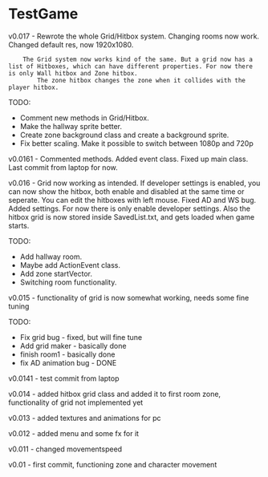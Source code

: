 # TestGame


v0.017 - Rewrote the whole Grid/Hitbox system. Changing rooms now work. Changed default res, now 1920x1080. 

		The Grid system now works kind of the same. But a grid now has a list of Hitboxes, which can have different properties. For now there is only Wall hitbox and Zone hitbox.
			The zone hitbox changes the zone when it collides with the player hitbox.
			

TODO:
- Comment new methods in Grid/Hitbox.
- Make the hallway sprite better.
- Create zone background class and create a background sprite.
- Fix better scaling. Make it possible to switch between 1080p and 720p

v0.0161 - Commented methods. Added event class. Fixed up main class. Last commit from laptop for now.

v0.016 - Grid now working as intended. If developer settings is enabled, you can now show the hitbox, both enable and
disabled at the same time or seperate. You can edit the hitboxes with left mouse. Fixed AD and WS bug. Added settings.
For now there is only enable developer settings. Also the hitbox grid is now stored inside SavedList.txt, and gets loaded
when game starts.

TODO:
- Add hallway room.
- Maybe add ActionEvent class.
- Add zone startVector.
- Switching room functionality.


v0.015 - functionality of grid is now somewhat working, needs some fine tuning

TODO:
- Fix grid bug - fixed, but will fine tune
- Add grid maker - basically done
- finish room1 - basically done
- fix AD animation bug - DONE

v0.0141 - test commit from laptop

v0.014 - added hitbox grid class and added it to first room zone, functionality of grid not implemented yet

v0.013 - added textures and animations for pc

v0.012 - added menu and some fx for it

v0.011 - changed movementspeed

v0.01 - first commit, functioning zone and character movement
